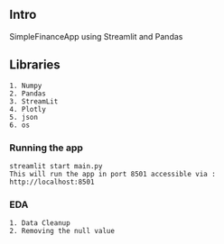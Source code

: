 ## Intro

SimpleFinanceApp using Streamlit and Pandas 


## Libraries
    1. Numpy
    2. Pandas
    3. StreamLit
    4. Plotly 
    5. json
    6. os

### Running the app
    streamlit start main.py
    This will run the app in port 8501 accessible via : http://localhost:8501

### EDA 

    1. Data Cleanup
    2. Removing the null value



